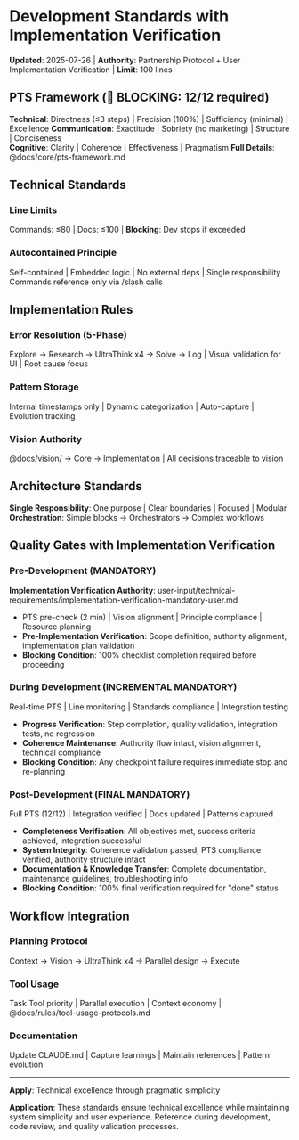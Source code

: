 # Development Standards with Implementation Verification

**Updated**: 2025-07-26 | **Authority**: Partnership Protocol + User Implementation Verification | **Limit**: 100 lines

## PTS Framework (🛑 BLOCKING: 12/12 required)
**Technical**: Directness (≤3 steps) | Precision (100%) | Sufficiency (minimal) | Excellence
**Communication**: Exactitude | Sobriety (no marketing) | Structure | Conciseness  
**Cognitive**: Clarity | Coherence | Effectiveness | Pragmatism
**Full Details**: @docs/core/pts-framework.md

## Technical Standards
### Line Limits
Commands: ≤80 | Docs: ≤100 | **Blocking**: Dev stops if exceeded

### Autocontained Principle
Self-contained | Embedded logic | No external deps | Single responsibility
Commands reference only via /slash calls

## Implementation Rules
### Error Resolution (5-Phase)
Explore → Research → UltraThink x4 → Solve → Log | Visual validation for UI | Root cause focus

### Pattern Storage
Internal timestamps only | Dynamic categorization | Auto-capture | Evolution tracking

### Vision Authority
@docs/vision/ → Core → Implementation | All decisions traceable to vision

## Architecture Standards
**Single Responsibility**: One purpose | Clear boundaries | Focused | Modular
**Orchestration**: Simple blocks → Orchestrators → Complex workflows

## Quality Gates with Implementation Verification
### Pre-Development (MANDATORY)
**Implementation Verification Authority**: user-input/technical-requirements/implementation-verification-mandatory-user.md
- PTS pre-check (2 min) | Vision alignment | Principle compliance | Resource planning
- **Pre-Implementation Verification**: Scope definition, authority alignment, implementation plan validation
- **Blocking Condition**: 100% checklist completion required before proceeding

### During Development (INCREMENTAL MANDATORY)
Real-time PTS | Line monitoring | Standards compliance | Integration testing
- **Progress Verification**: Step completion, quality validation, integration tests, no regression
- **Coherence Maintenance**: Authority flow intact, vision alignment, technical compliance
- **Blocking Condition**: Any checkpoint failure requires immediate stop and re-planning

### Post-Development (FINAL MANDATORY)
Full PTS (12/12) | Integration verified | Docs updated | Patterns captured
- **Completeness Verification**: All objectives met, success criteria achieved, integration successful
- **System Integrity**: Coherence validation passed, PTS compliance verified, authority structure intact
- **Documentation & Knowledge Transfer**: Complete documentation, maintenance guidelines, troubleshooting info
- **Blocking Condition**: 100% final verification required for "done" status

## Workflow Integration
### Planning Protocol
Context → Vision → UltraThink x4 → Parallel design → Execute

### Tool Usage
Task Tool priority | Parallel execution | Context economy | @docs/rules/tool-usage-protocols.md

### Documentation
Update CLAUDE.md | Capture learnings | Maintain references | Pattern evolution

---
**Apply**: Technical excellence through pragmatic simplicity

**Application**: These standards ensure technical excellence while maintaining system simplicity and user experience. Reference during development, code review, and quality validation processes.